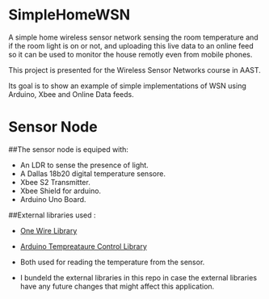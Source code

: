 SimpleHomeWSN
=============

A simple home wireless sensor network sensing the room temperature and if the room light is on or not, and uploading this live data to an online feed so it can be used to monitor the house remotly even from mobile phones.

This project is presented for the Wireless Sensor Networks course in AAST.

Its goal is to show an example of simple implementations of WSN using Arduino, Xbee and Online Data feeds.


Sensor Node
===========

##The sensor node is equiped with:
* An LDR to sense the presence of light.
* A Dallas 18b20 digital temperature sensore.
* Xbee S2 Transmitter.
* Xbee Shield for arduino.
* Arduino Uno Board.

##External libraries used :
* [One Wire Library][1] 
* [Arduino Tempreataure Control Library][2] 
* Both used for reading the temperature from the sensor.
* I bundeld the external libraries in this repo in case the external libraries have any future changes that might affect this application.


  [1]: http://www.pjrc.com/teensy/td_libs_OneWire.html
  [2]: https://github.com/milesburton/Arduino-Temperature-Control-Library

